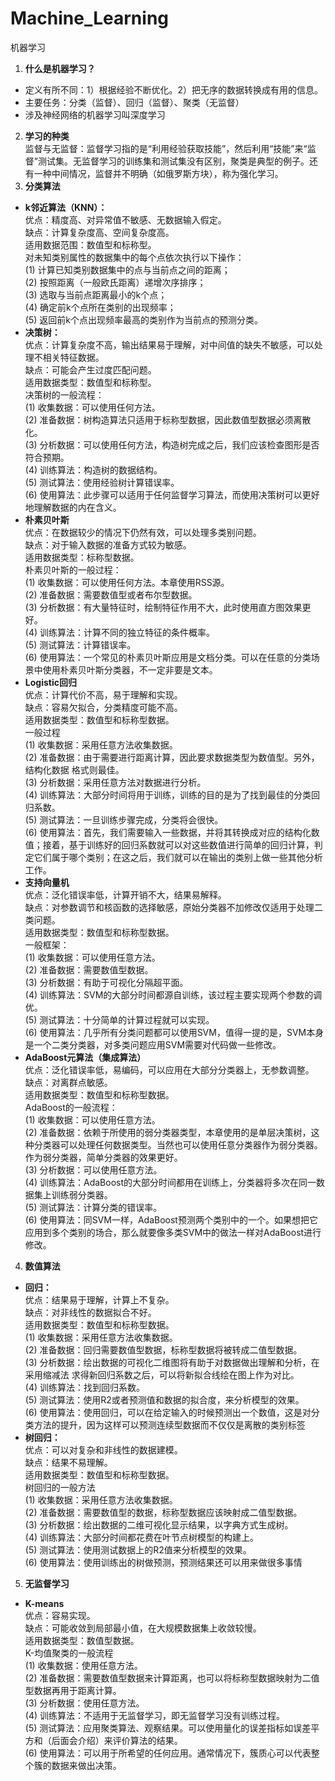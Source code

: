 # Machine_Learning
机器学习
1. **什么是机器学习？**  
- 定义有所不同：1）根据经验不断优化。2）把无序的数据转换成有用的信息。  
- 主要任务：分类（监督）、回归（监督）、聚类（无监督）
- 涉及神经网络的机器学习叫深度学习
2. **学习的种类**  
监督与无监督：监督学习指的是“利用经验获取技能”，然后利用“技能”来“监督”测试集。无监督学习的训练集和测试集没有区别，聚类是典型的例子。还有一种中间情况，监督并不明确（如俄罗斯方块），称为强化学习。
3. **分类算法**
- **k邻近算法（KNN）：**  
优点：精度高、对异常值不敏感、无数据输入假定。  
缺点：计算复杂度高、空间复杂度高。  
适用数据范围：数值型和标称型。   
对未知类别属性的数据集中的每个点依次执行以下操作：  
(1) 计算已知类别数据集中的点与当前点之间的距离；  
(2) 按照距离（一般欧氏距离）递增次序排序；  
(3) 选取与当前点距离最小的k个点；  
(4) 确定前k个点所在类别的出现频率；  
(5) 返回前k个点出现频率最高的类别作为当前点的预测分类。
- **决策树：**  
优点：计算复杂度不高，输出结果易于理解，对中间值的缺失不敏感，可以处理不相关特征数据。  
缺点：可能会产生过度匹配问题。  
适用数据类型：数值型和标称型。  
决策树的一般流程：  
(1) 收集数据：可以使用任何方法。  
(2) 准备数据：树构造算法只适用于标称型数据，因此数值型数据必须离散化。  
(3) 分析数据：可以使用任何方法，构造树完成之后，我们应该检查图形是否符合预期。  
(4) 训练算法：构造树的数据结构。  
(5) 测试算法：使用经验树计算错误率。  
(6) 使用算法：此步骤可以适用于任何监督学习算法，而使用决策树可以更好地理解数据的内在含义。
- **朴素贝叶斯**  
优点：在数据较少的情况下仍然有效，可以处理多类别问题。  
缺点：对于输入数据的准备方式较为敏感。  
适用数据类型：标称型数据。  
朴素贝叶斯的一般过程：  
(1) 收集数据：可以使用任何方法。本章使用RSS源。  
(2) 准备数据：需要数值型或者布尔型数据。  
(3) 分析数据：有大量特征时，绘制特征作用不大，此时使用直方图效果更好。  
(4) 训练算法：计算不同的独立特征的条件概率。  
(5) 测试算法：计算错误率。  
(6) 使用算法：一个常见的朴素贝叶斯应用是文档分类。可以在任意的分类场景中使用朴素贝叶斯分类器，不一定非要是文本。  
- **Logistic回归**   
优点：计算代价不高，易于理解和实现。  
缺点：容易欠拟合，分类精度可能不高。  
适用数据类型：数值型和标称型数据。  
一般过程  
(1) 收集数据：采用任意方法收集数据。  
(2) 准备数据：由于需要进行距离计算，因此要求数据类型为数值型。另外，结构化数据
格式则最佳。  
(3) 分析数据：采用任意方法对数据进行分析。  
(4) 训练算法：大部分时间将用于训练，训练的目的是为了找到最佳的分类回归系数。  
(5) 测试算法：一旦训练步骤完成，分类将会很快。  
(6) 使用算法：首先，我们需要输入一些数据，并将其转换成对应的结构化数值；接着，基于训练好的回归系数就可以对这些数值进行简单的回归计算，判定它们属于哪个类别；在这之后，我们就可以在输出的类别上做一些其他分析工作。
- **支持向量机**  
优点：泛化错误率低，计算开销不大，结果易解释。  
缺点：对参数调节和核函数的选择敏感，原始分类器不加修改仅适用于处理二类问题。  
适用数据类型：数值型和标称型数据。  
一般框架：  
(1) 收集数据：可以使用任意方法。  
(2) 准备数据：需要数值型数据。  
(3) 分析数据：有助于可视化分隔超平面。  
(4) 训练算法：SVM的大部分时间都源自训练，该过程主要实现两个参数的调优。  
(5) 测试算法：十分简单的计算过程就可以实现。  
(6) 使用算法：几乎所有分类问题都可以使用SVM，值得一提的是，SVM本身是一个二类分类器，对多类问题应用SVM需要对代码做一些修改。  
- **AdaBoost元算法（集成算法）**  
优点：泛化错误率低，易编码，可以应用在大部分分类器上，无参数调整。  
缺点：对离群点敏感。  
适用数据类型：数值型和标称型数据。  
AdaBoost的一般流程：  
(1) 收集数据：可以使用任意方法。  
(2) 准备数据：依赖于所使用的弱分类器类型，本章使用的是单层决策树，这种分类器可以处理任何数据类型。当然也可以使用任意分类器作为弱分类器。作为弱分类器，简单分类器的效果更好。  
(3) 分析数据：可以使用任意方法。  
(4) 训练算法：AdaBoost的大部分时间都用在训练上，分类器将多次在同一数据集上训练弱分类器。  
(5) 测试算法：计算分类的错误率。  
(6) 使用算法：同SVM一样，AdaBoost预测两个类别中的一个。如果想把它应用到多个类别的场合，那么就要像多类SVM中的做法一样对AdaBoost进行修改。  
4. **数值算法**
- **回归：**   
优点：结果易于理解，计算上不复杂。  
缺点：对非线性的数据拟合不好。  
适用数据类型：数值型和标称型数据。  
(1) 收集数据：采用任意方法收集数据。  
(2) 准备数据：回归需要数值型数据，标称型数据将被转成二值型数据。  
(3) 分析数据：绘出数据的可视化二维图将有助于对数据做出理解和分析，在采用缩减法  求得新回归系数之后，可以将新拟合线绘在图上作为对比。  
(4) 训练算法：找到回归系数。  
(5) 测试算法：使用R2或者预测值和数据的拟合度，来分析模型的效果。  
(6) 使用算法：使用回归，可以在给定输入的时候预测出一个数值，这是对分类方法的提升，因为这样可以预测连续型数据而不仅仅是离散的类别标签  
- **树回归：**  
优点：可以对复杂和非线性的数据建模。  
缺点：结果不易理解。  
适用数据类型：数值型和标称型数据。  
树回归的一般方法  
(1) 收集数据：采用任意方法收集数据。  
(2) 准备数据：需要数值型的数据，标称型数据应该映射成二值型数据。  
(3) 分析数据：绘出数据的二维可视化显示结果，以字典方式生成树。  
(4) 训练算法：大部分时间都花费在叶节点树模型的构建上。  
(5) 测试算法：使用测试数据上的R2值来分析模型的效果。  
(6) 使用算法：使用训练出的树做预测，预测结果还可以用来做很多事情  
5. **无监督学习**
- **K-means**  
优点：容易实现。  
缺点：可能收敛到局部最小值，在大规模数据集上收敛较慢。  
适用数据类型：数值型数据。  
K-均值聚类的一般流程  
(1) 收集数据：使用任意方法。  
(2) 准备数据：需要数值型数据来计算距离，也可以将标称型数据映射为二值型数据再用于距离计算。  
(3) 分析数据：使用任意方法。   
(4) 训练算法：不适用于无监督学习，即无监督学习没有训练过程。  
(5) 测试算法：应用聚类算法、观察结果。可以使用量化的误差指标如误差平方和（后面会介绍）来评价算法的结果。  
(6) 使用算法：可以用于所希望的任何应用。通常情况下，簇质心可以代表整个簇的数据来做出决策。  
